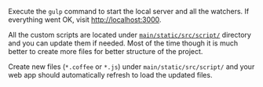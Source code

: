 Execute the `gulp` command to start the local server and all the watchers. If everything went OK, visit [http://localhost:3000](http://localhost:3000).

All the custom scripts are located under [`main/static/src/script/`](https://github.com/gae-init/gae-init/tree/master/main/static/src/script) directory and you can update them if needed. Most of the time though it is much better to create more files for better structure of the project.

Create new files (`*.coffee` or `*.js`) under `main/static/src/script/` and your web app should automatically refresh to load the updated files.
